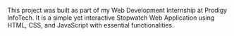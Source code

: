 This project was built as part of my Web Development Internship at Prodigy InfoTech. It is a simple yet interactive Stopwatch Web Application using HTML, CSS, and JavaScript with essential functionalities.
